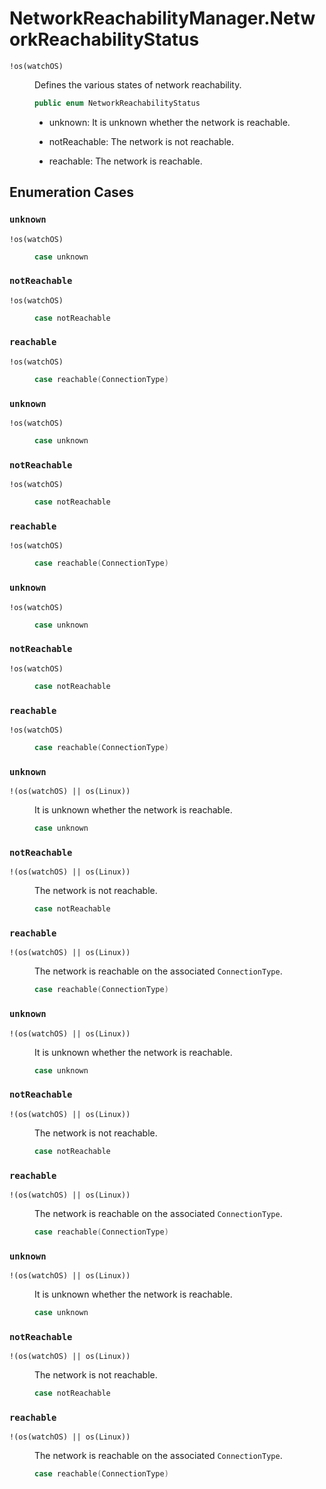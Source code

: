 # NetworkReachabilityManager.NetworkReachabilityStatus

<dl>
<dt><code>!os(watchOS)</code></dt>
<dd>

Defines the various states of network reachability.

``` swift
public enum NetworkReachabilityStatus 
```

  - unknown:      It is unknown whether the network is reachable.

  - notReachable: The network is not reachable.

  - reachable:    The network is reachable.

</dd>
</dl>

## Enumeration Cases

### `unknown`

<dl>
<dt><code>!os(watchOS)</code></dt>
<dd>

``` swift
case unknown
```

</dd>
</dl>

### `notReachable`

<dl>
<dt><code>!os(watchOS)</code></dt>
<dd>

``` swift
case notReachable
```

</dd>
</dl>

### `reachable`

<dl>
<dt><code>!os(watchOS)</code></dt>
<dd>

``` swift
case reachable(ConnectionType)
```

</dd>
</dl>

### `unknown`

<dl>
<dt><code>!os(watchOS)</code></dt>
<dd>

``` swift
case unknown
```

</dd>
</dl>

### `notReachable`

<dl>
<dt><code>!os(watchOS)</code></dt>
<dd>

``` swift
case notReachable
```

</dd>
</dl>

### `reachable`

<dl>
<dt><code>!os(watchOS)</code></dt>
<dd>

``` swift
case reachable(ConnectionType)
```

</dd>
</dl>

### `unknown`

<dl>
<dt><code>!os(watchOS)</code></dt>
<dd>

``` swift
case unknown
```

</dd>
</dl>

### `notReachable`

<dl>
<dt><code>!os(watchOS)</code></dt>
<dd>

``` swift
case notReachable
```

</dd>
</dl>

### `reachable`

<dl>
<dt><code>!os(watchOS)</code></dt>
<dd>

``` swift
case reachable(ConnectionType)
```

</dd>
</dl>

### `unknown`

<dl>
<dt><code>!(os(watchOS) || os(Linux))</code></dt>
<dd>

It is unknown whether the network is reachable.

``` swift
case unknown
```

</dd>
</dl>

### `notReachable`

<dl>
<dt><code>!(os(watchOS) || os(Linux))</code></dt>
<dd>

The network is not reachable.

``` swift
case notReachable
```

</dd>
</dl>

### `reachable`

<dl>
<dt><code>!(os(watchOS) || os(Linux))</code></dt>
<dd>

The network is reachable on the associated `ConnectionType`.

``` swift
case reachable(ConnectionType)
```

</dd>
</dl>

### `unknown`

<dl>
<dt><code>!(os(watchOS) || os(Linux))</code></dt>
<dd>

It is unknown whether the network is reachable.

``` swift
case unknown
```

</dd>
</dl>

### `notReachable`

<dl>
<dt><code>!(os(watchOS) || os(Linux))</code></dt>
<dd>

The network is not reachable.

``` swift
case notReachable
```

</dd>
</dl>

### `reachable`

<dl>
<dt><code>!(os(watchOS) || os(Linux))</code></dt>
<dd>

The network is reachable on the associated `ConnectionType`.

``` swift
case reachable(ConnectionType)
```

</dd>
</dl>

### `unknown`

<dl>
<dt><code>!(os(watchOS) || os(Linux))</code></dt>
<dd>

It is unknown whether the network is reachable.

``` swift
case unknown
```

</dd>
</dl>

### `notReachable`

<dl>
<dt><code>!(os(watchOS) || os(Linux))</code></dt>
<dd>

The network is not reachable.

``` swift
case notReachable
```

</dd>
</dl>

### `reachable`

<dl>
<dt><code>!(os(watchOS) || os(Linux))</code></dt>
<dd>

The network is reachable on the associated `ConnectionType`.

``` swift
case reachable(ConnectionType)
```

</dd>
</dl>
